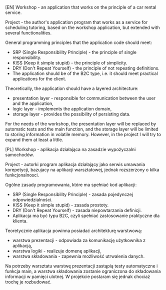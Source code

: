 [EN]
Workshop - an application that works on the principle of a car rental service.

Project - the author's application program that works as a service for scheduling tutoring, based on the workshop application, but extended with several functionalities.

General programming principles that the application code should meet:
- SRP (Single Responsibility Principle) - the principle of single responsibility.
- KISS (Keep it simple stupid) - the principle of simplicity.
- DRY (Don't Repeat Yourself) - the principle of not repeating definitions.
- The application should be of the B2C type, i.e. it should meet practical applications for the client.

Theoretically, the application should have a layered architecture:
- presentation layer - responsible for communication between the user and the application,
- logic layer - implements the application domain,
- storage layer - provides the possibility of persisting data.

For the needs of the workshop, the presentation layer will be replaced by automatic tests and the main function, and the storage layer will be limited to storing information in volatile memory. However, in the project I will try to expand them at least a little.

[PL]
Workshop - aplikacja działająca na zasadzie wypożyczalni samochodów.

Project - autorki program aplikacja działający jako serwis umawania korepetycji, bazujacy na aplikacji warsztatowej, jednak rozszerzony o kilka funkcjonalnosci.

Ogólne zasady programowania, które ma spełniać kod aplikacji:
- SRP (Single Responsibility Principle) - zasada pojedynczej odpowiedzialności.
- KISS (Keep it simple stupid) - zasada prostoty.
- DRY (Don't Repeat Yourself) - zasada niepowtarzania definicji.
- Aplikacja ma być typu B2C, czyli spełniać zastosowanie praktyczne dla klienta.

Teoretycznie aplikacja powinna posiadać architekturę warstwową:
- warstwa prezentacji - odpowiada za komunikację użytkownika z aplikacją,
- warstwa logiki - realizuje domenę aplikacji,
- warstwa składowania - zapewnia możliwość utrwalenia danych.

Na potrzeby warsztatu warstwę prezentacji zastąpią testy automatyczne i funkcja main, a warstwa składowania zostanie ograniczona do składowania informacji w pamięci ulotnej. W projekcie postaram się jednak chociaż trochę je rozbudować.

